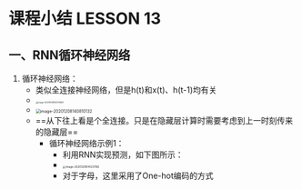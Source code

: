 # 课程小结 LESSON 13

## 一、RNN循环神经网络

1. 循环神经网络：
   - 类似全连接神经网络，但是h(t)和x(t)、h(t-1)均有关
   - <img src="C:\Users\吴奕\AppData\Roaming\Typora\typora-user-images\image-20201208140714561.png" alt="image-20201208140714561" style="zoom: 25%;" />
   - <img src="C:\Users\吴奕\AppData\Roaming\Typora\typora-user-images\image-20201208140810132.png" alt="image-20201208140810132" style="zoom: 50%;" />
   - ==从下往上看是个全连接。只是在隐藏层计算时需要考虑到上一时刻传来的隐藏层==
     - 循环神经网络示例1：
       - 利用RNN实现预测，如下图所示：
       - <img src="C:\Users\吴奕\AppData\Roaming\Typora\typora-user-images\image-20201208141231156.png" alt="image-20201208141231156" style="zoom:33%;" />
       - 对于字母，这里采用了One-hot编码的方式

